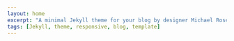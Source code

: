 ```yaml
---
layout: home
excerpt: "A minimal Jekyll theme for your blog by designer Michael Rose."
tags: [Jekyll, theme, responsive, blog, template]
---
```

